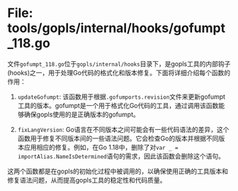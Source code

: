 # File: tools/gopls/internal/hooks/gofumpt_118.go

文件`gofumpt_118.go`位于`gopls/internal/hooks`目录下，是gopls工具的内部钩子(hooks)之一，用于处理Go代码的格式化和版本修复。下面将详细介绍每个函数的作用：

1. `updateGofumpt`: 该函数用于根据`.gofumports.revision`文件来更新gofumpt工具的版本。gofumpt是一个用于格式化Go代码的工具，通过调用该函数能够确保gopls使用的是正确版本的gofumpt。

2. `fixLangVersion`: Go语言在不同版本之间可能会有一些代码语法的差异，这个函数用于修复不同版本间的一些语法问题。它会检查Go的版本并根据不同版本应用相应的修复。例如，在Go 1.18中，删除了对`var _ = importAlias.NameIsDetermined`语句的需求，因此该函数会删除这个语句。

这两个函数都是在gopls的初始化过程中被调用的，以确保使用正确的工具版本和修复语法问题，从而提高gopls工具的稳定性和代码质量。

